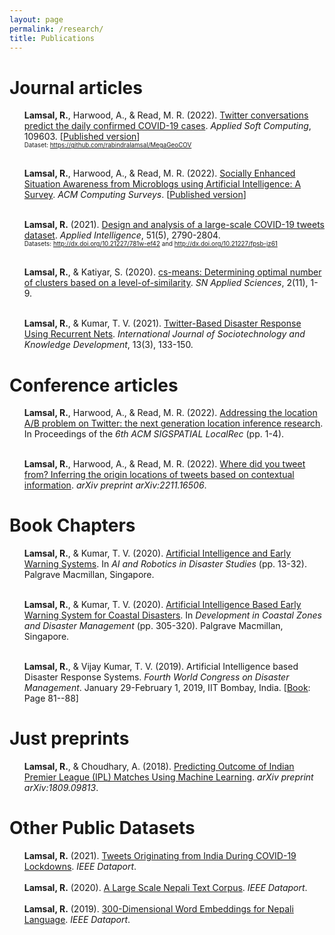 ```yaml
---
layout: page
permalink: /research/
title: Publications
---
```

<h1>Journal articles</h1>
<ul>

<b>Lamsal, R.</b>, Harwood, A., & Read, M. R. (2022). <a href="https://arxiv.org/pdf/2206.10471.pdf">Twitter conversations predict the daily confirmed COVID-19 cases</a>. <i>Applied Soft Computing</i>, 109603. [<a href="https://doi.org/10.1016/j.asoc.2022.109603">Published version</a>]<br>
<span style="font-size:0.7em">Dataset: <a href="https://github.com/rabindralamsal/MegaGeoCOV">https://github.com/rabindralamsal/MegaGeoCOV</a></span>
  <br><br>  
  
<b>Lamsal, R.</b>, Harwood, A., & Read, M. R. (2022). <a href="https://arxiv.org/pdf/2209.07272.pdf">Socially Enhanced Situation Awareness from Microblogs using Artificial Intelligence: A Survey</a>. <i>ACM Computing Surveys</i>. [<a href="https://doi.org/10.1145/3524498">Published version</a>]<br><br>
 
  
<b>Lamsal, R.</b> (2021). <a href="https://doi.org/10.1145/3524498">Design and analysis of a large-scale COVID-19 tweets dataset</a>. <i>Applied Intelligence</i>, 51(5), 2790-2804.<br>
<span style="font-size:0.7em">Datasets: <a href="http://dx.doi.org/10.21227/781w-ef42">http://dx.doi.org/10.21227/781w-ef42</a> and <a href="http://dx.doi.org/10.21227/fpsb-jz61">http://dx.doi.org/10.21227/fpsb-jz61</a></span>
<br><br>


<b>Lamsal, R.</b>, & Katiyar, S. (2020). <a href="https://doi.org/10.1007/s42452-020-03582-5">cs-means: Determining optimal number of clusters based on a level-of-similarity</a>. <i>SN Applied Sciences</i>, 2(11), 1-9.<br><br>

<b>Lamsal, R.</b>, & Kumar, T. V. (2021). <a href="https://doi.org/10.4018/978-1-6684-7145-6.ch031">Twitter-Based Disaster Response Using Recurrent Nets</a>. <i>International Journal of Sociotechnology and Knowledge Development</i>, 13(3), 133-150.
</ul>

<h1>Conference articles</h1>
<ul>
<b>Lamsal, R.</b>, Harwood, A., & Read, M. R. (2022). <a href="https://dl.acm.org/doi/abs/10.1145/3557992.3565989">Addressing the location A/B problem on Twitter: the next generation location inference research</a>. In Proceedings of the <i>6th ACM SIGSPATIAL LocalRec</i> (pp. 1-4).<br><br>

<b>Lamsal, R.</b>, Harwood, A., & Read, M. R. (2022). <a href="https://arxiv.org/abs/2211.16506">Where did you tweet from? Inferring the origin locations of tweets based on contextual information</a>. <i>arXiv preprint arXiv:2211.16506</i>.
</ul>

<h1>Book Chapters</h1>

<ul>

<b>Lamsal, R.</b>, & Kumar, T. V. (2020). <a href="https://link.springer.com/chapter/10.1007/978-981-15-4291-6_2">Artificial Intelligence and Early Warning Systems</a>. In <i>AI and Robotics in Disaster Studies</i> (pp. 13-32). Palgrave Macmillan, Singapore.<br><br>

<b>Lamsal, R.</b>, & Kumar, T. V. (2020). <a href="https://link.springer.com/chapter/10.1007/978-981-15-4294-7_21">Artificial Intelligence Based Early Warning System for Coastal Disasters</a>. In <i>Development in Coastal Zones and Disaster Management</i> (pp. 305-320). Palgrave Macmillan, Singapore.<br><br>
  
<b>Lamsal, R.</b>, & Vijay Kumar, T. V. (2019). Artificial Intelligence based Disaster Response Systems. <i>Fourth World Congress on Disaster Management</i>. January 29-February 1, 2019, IIT Bombay, India. [<a href="https://www.wcdm.co.in/Documents/Past%20WCDMs/4th_WCDM_Ebook_Vol-3.pdf">Book</a>: Page 81--88]

</ul>

<h1>Just preprints</h1>

<ul>

<b>Lamsal, R.</b>, & Choudhary, A. (2018). <a href="https://arxiv.org/pdf/1809.09813.pdf">Predicting Outcome of Indian Premier League (IPL) Matches Using Machine Learning</a>. <i>arXiv preprint arXiv:1809.09813</i>.

</ul>


<h1>Other Public Datasets</h1>

<ul>
<b>Lamsal, R.</b> (2021). <a href="https://dx.doi.org/10.21227/k8gw-xz18">Tweets Originating from India During COVID-19 Lockdowns</a>. <i>IEEE Dataport</i>.<br><br>
<b>Lamsal, R.</b> (2020). <a href="http://dx.doi.org/10.21227/jxrd-d245">A Large Scale Nepali Text Corpus</a>. <i>IEEE Dataport</i>.<br><br>
<b>Lamsal, R.</b> (2019). <a href="http://dx.doi.org/10.21227/dz6s-my90">300-Dimensional Word Embeddings for Nepali Language</a>. <i>IEEE Dataport</i>.
</ul>
